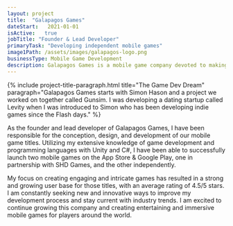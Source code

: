 ```yaml
---
layout: project
title:  "Galapagos Games"
dateStart:   2021-01-01
isActive:   true
jobTitle: "Founder & Lead Developer"
primaryTask: "Developing independent mobile games"
image1Path: /assets/images/galapagos-logo.png
businessType: Mobile Game Development
description: Galapagos Games is a mobile game company devoted to making engaging and intricate games. The company has launched two mobile games on the App Store and Google Play, one in partnership with SHD Games and the other independently. The company's focus on creating high-quality games has resulted in a strong and growing user base, with an average rating of 4.5/5 stars.
---
```

{% include project-title-paragraph.html
    title="The Game Dev Dream"
    paragraph="Galapagos Games starts with Simon Hason and a project we worked on together called Gunsim. I was developing a dating startup called Levity when I was introduced to Simon who has been developing indie games since the Flash days."
%}

As the founder and lead developer of Galapagos Games, I have been responsible for the conception, design, and development of our mobile game titles. Utilizing my extensive knowledge of game development and programming languages with Unity and C#, I have been able to successfully launch two mobile games on the App Store & Google Play, one in partnership with SHD Games, and the other independently.

My focus on creating engaging and intricate games has resulted in a strong and growing user base for those titles, with an average rating of 4.5/5 stars. I am constantly seeking new and innovative ways to improve my development process and stay current with industry trends. I am excited to continue growing this company and creating entertaining and immersive mobile games for players around the world.
